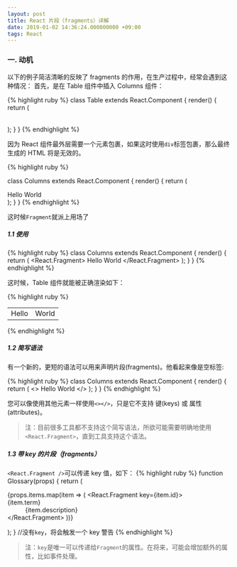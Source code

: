 ```yaml
---
layout: post
title: React 片段（fragments）详解
date: 2019-01-02 14:36:24.000000000 +09:00
tags: React
---
```


### 一. 动机

以下的例子简洁清晰的反映了 fragments 的作用，在生产过程中，经常会遇到这种情况：
首先，是在 Table 组件中插入 Columns 组件：

{% highlight ruby %}
class Table extends React.Component {
    render() {
        return (
        <table>
            <tr>
                <Columns />
            </tr>
        </table>
        );
    }
}
{% endhighlight %}

因为 React 组件最外层需要一个元素包裹，如果这时使用`div`标签包裹，那么最终生成的 HTML 将是无效的。

{% highlight ruby %}

class Columns extends React.Component {
    render() {
        return (
        <div>
            <td>Hello</td>
            <td>World</td>
        </div>
        );
    }
}
{% endhighlight %}

这时候`Fragment`就派上用场了

##### 1.1 使用

{% highlight ruby %}
class Columns extends React.Component {
    render() {
        return (
            <React.Fragment>
                <td>Hello</td>
                <td>World</td>
            </React.Fragment>
        );
    }
}
{% endhighlight %}

这时候，Table 组件就能被正确渲染如下：

{% highlight ruby %}
<table>
  <tr>
    <td>Hello</td>
    <td>World</td>
  </tr>
</table>
{% endhighlight %}

##### 1.2 简写语法

有一个新的，更短的语法可以用来声明片段(fragments)。他看起来像是空标签:

{% highlight ruby %}
class Columns extends React.Component {
    render() {
        return (
            <>
                <td>Hello</td>
                <td>World</td>
            </>
        );
    }
}
{% endhighlight %}

您可以像使用其他元素一样使用`<></>`，只是它不支持 键(keys) 或 属性(attributes)。

> 注：目前很多工具都不支持这个简写语法，所欲可能需要明确地使用`<React.Fragment>`，直到工具支持这个语法。

##### 1.3 带 key 的片段（fragments）

`<React.Fragment />`可以传递 key 值，如下：
{% highlight ruby %}
function Glossary(props) {
    return (
        <dl>
            {props.items.map(item => (
                <React.Fragment key={item.id}>    
                    <dt>{item.term}</dt>
                    <dd>{item.description}</dd>
                </React.Fragment>
            ))}
        </dl>
    );
}
//没有`key`，将会触发一个 key 警告
{% endhighlight %}

> 注：`key`是唯一可以传递给`Fragment`的属性。在将来，可能会增加额外的属性，比如事件处理。
